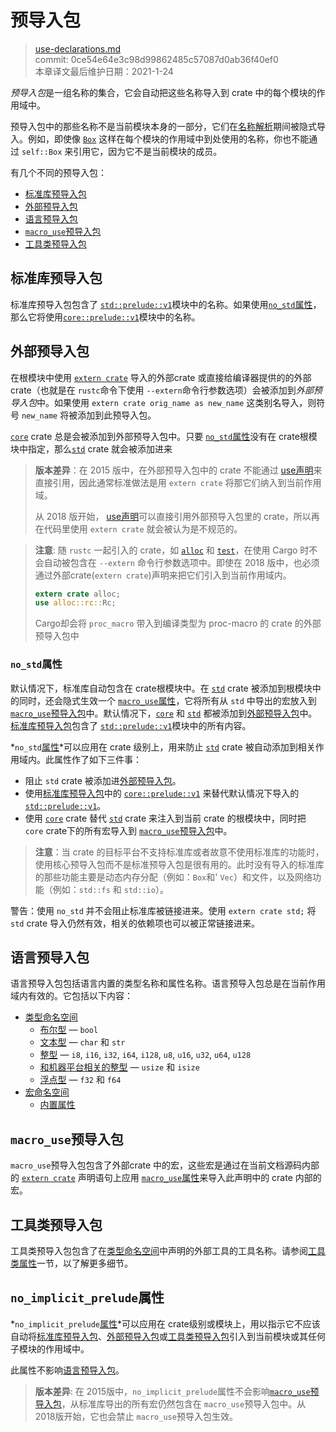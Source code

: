 # 预导入包

>[use-declarations.md](https://github.com/rust-lang/reference/blob/master/src/names/preludes.md)\
>commit: 0ce54e64e3c98d99862485c57087d0ab36f40ef0 \
>本章译文最后维护日期：2021-1-24

*预导入包*是一组名称的集合，它会自动把这些名称导入到 crate 中的每个模块的作用域中。

预导入包中的那些名称不是当前模块本身的一部分，它们在[名称解析][name resolution]期间被隐式导入。例如，即使像 [`Box`] 这样在每个模块的作用域中到处使用的名称，你也不能通过 `self::Box` 来引用它，因为它不是当前模块的成员。

有几个不同的预导入包：

- [标准库预导入包][Standard library prelude]
- [外部预导入包][Extern prelude]
- [语言预导入包][Language prelude]
- [`macro_use`预导入包][`macro_use` prelude]
- [工具类预导入包][Tool prelude]

## 标准库预导入包

标准库预导入包包含了 [`std::prelude::v1`]模块中的名称。如果使用[`no_std`属性][`no_std` attribute]，那么它将使用[`core::prelude::v1`]模块中的名称。

## 外部预导入包

在根模块中使用 [`extern crate`] 导入的外部crate 或直接给编译器提供的的外部crate（也就是在 `rustc`命令下使用 `--extern`命令行参数选项）会被添加到*外部预导入包*中。如果使用 `extern crate orig_name as new_name` 这类别名导入，则符号 `new_name` 将被添加到此预导入包。

[`core`] crate 总是会被添加到外部预导入包中。只要 [`no_std`属性][`no_std` attribute]没有在 crate根模块中指定，那么[`std`] crate 就会被添加进来

> **版本差异**：在 2015 版中，在外部预导入包中的 crate 不能通过 [use声明][use declarations]来直接引用，因此通常标准做法是用 `extern crate` 将那它们纳入到当前作用域。
> 
> 从 2018 版开始， [use声明][use declarations]可以直接引用外部预导入包里的 crate，所以再在代码里使用 `extern crate` 就会被认为是不规范的。

> **注意**: 随 `rustc` 一起引入的 crate，如 [`alloc`] 和 [`test`]，在使用 Cargo 时不会自动被包含在 `--extern` 命令行参数选项中。即使在 2018 版中，也必须通过外部crate(`extern crate`)声明来把它们引入到当前作用域内。
>
> ```rust
> extern crate alloc;
> use alloc::rc::Rc;
> ```
>
> Cargo却会将 `proc_macro` 带入到编译类型为 proc-macro 的 crate 的外部预导入包中
> 
<!--
查看 https://github.com/rust-lang/rust/issues/57288 以了解更多关于 alloc/test 的限制。
-->

### `no_std`属性

默认情况下，标准库自动包含在 crate根模块中。在 [`std`] crate 被添加到根模块中的同时，还会隐式生效一个 [`macro_use`属性][`macro_use` attribute]，它将所有从 `std` 中导出的宏放入到[`macro_use`预导入包][`macro_use` prelude]中。默认情况下，[`core`] 和 [`std`] 都被添加到[外部预导入包][extern prelude]中。[标准库预导入包][standard library prelude]包含了 [`std::prelude::v1`]模块中的所有内容。

*`no_std`[属性][attribute]*可以应用在 crate 级别上，用来防止 [`std`] crate 被自动添加到相关作用域内。此属性作了如下三件事：

* 阻止 `std` crate 被添加进[外部预导入包](#extern-prelude)。
* 使用[标准库预导入包][standard library prelude]中的 [`core::prelude::v1`] 来替代默认情况下导入的 [`std::prelude::v1`]。
* 使用 [`core`] crate 替代 [`std`] crate 来注入到当前 crate 的根模块中，同时把 `core` crate下的所有宏导入到 [`macro_use`预导入包][`macro_use` prelude]中。

> **注意**：当 crate 的目标平台不支持标准库或者故意不使用标准库的功能时，使用核心预导入包而不是标准预导入包是很有用的。此时没有导入的标准库的那些功能主要是动态内存分配（例如：`Box`和' `Vec`）和文件，以及网络功能（例如：`std::fs` 和 `std::io`）。

<div class="warning">

警告：使用 `no_std` 并不会阻止标准库被链接进来。使用 `extern crate std;` 将 `std` crate 导入仍然有效，相关的依赖项也可以被正常链接进来。

</div>

## 语言预导入包

语言预导入包包括语言内置的类型名称和属性名称。语言预导入包总是在当前作用域内有效的。它包括以下内容：

* [类型命名空间][Type namespace]
    * [布尔型][Boolean type] — `bool`
    * [文本型][Textual types] — `char` 和 `str`
    * [整型][Integer types] — `i8`, `i16`, `i32`, `i64`, `i128`, `u8`, `u16`, `u32`, `u64`, `u128`
    * [和机器平台相关的整型][Machine-dependent integer types] — `usize` 和 `isize`
    * [浮点型][floating-point types] — `f32` 和 `f64`
* [宏命名空间][Macro namespace]
    * [内置属性][Built-in attributes]

## `macro_use`预导入包

`macro_use`预导入包包含了外部crate 中的宏，这些宏是通过在当前文档源码内部的 [`extern crate`] 声明语句上应用 [`macro_use`属性][`macro_use` attribute]来导入此声明中的 crate 内部的宏。

## 工具类预导入包

工具类预导入包包含了在[类型命名空间][type namespace]中声明的外部工具的工具名称。请参阅[工具类属性][tool attributes]一节，以了解更多细节。

## `no_implicit_prelude`属性

*`no_implicit_prelude`[属性][attribute]*可以应用在 crate级别或模块上，用以指示它不应该自动将[标准库预导入包][standard library prelude]、[外部预导入包][extern prelude]或[工具类预导入包][tool prelude]引入到当前模块或其任何子模块的作用域中。

此属性不影响[语言预导入包][language prelude]。

> **版本差异**: 在 2015版中，`no_implicit_prelude`属性不会影响[`macro_use`预导入包][`macro_use` prelude]，从标准库导出的所有宏仍然包含在 `macro_use`预导入包中。从 2018版开始，它也会禁止 `macro_use`预导入包生效。


[`alloc`]: ../../alloc/index.html
[`Box`]: ../../std/boxed/struct.Box.html
[`core::prelude::v1`]: ../../core/prelude/index.html
[`core`]: ../../core/index.html
[`extern crate`]: ../items/extern-crates.md
[`macro_use` attribute]: ../macros-by-example.md#the-macro_use-attribute
[`macro_use` prelude]: #macro_use-prelude
[`no_std` attribute]: #the-no_std-attribute
[`no_std` attribute]: #the-no_std-attribute
[`std::prelude::v1`]: ../../std/prelude/index.html
[`std`]: ../../std/index.html
[`test`]: ../../test/index.html
[attribute]: ../attributes.md
[Boolean type]: ../types/boolean.md
[Built-in attributes]: ../attributes.md#built-in-attributes-index
[extern prelude]: #extern-prelude
[floating-point types]: ../types/numeric.md#floating-point-types
[Integer types]: ../types/numeric.md#integer-types
[Language prelude]: #language-prelude
[Machine-dependent integer types]: ../types/numeric.md#machine-dependent-integer-types
[Macro namespace]: namespaces.md
[name resolution]: name-resolution.md
[Standard library prelude]: #standard-library-prelude
[Textual types]: ../types/textual.md
[tool attributes]: ../attributes.md#tool-attributes
[Tool prelude]: #tool-prelude
[Type namespace]: namespaces.md
[use declarations]: ../items/use-declarations.md
